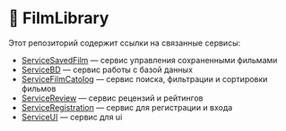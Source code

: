 # 🎥 FilmLibrary

Этот репозиторий содержит ссылки на связанные сервисы:

- [ServiceSavedFilm](https://github.com/Perceva1e/ServiceSavedFilm) — сервис управления сохраненными фильмами
- [ServiceBD](https://github.com/Perceva1e/ServiceBD) — сервис работы с базой данных
- [ServiceFilmCatolog](https://github.com/Perceva1e/ServiceFilmCatolog) — сервис поиска, фильтрации и сортировки фильмов
- [ServiceReview](https://github.com/Perceva1e/ServiceReview) — cервис рецензий и рейтингов
- [ServiceRegistration](https://github.com/Perceva1e/ServiceRegistration) — cервис для регистрации и входа
- [ServiceUI](https://github.com/Perceva1e/ServiceUI) — cервис для ui
